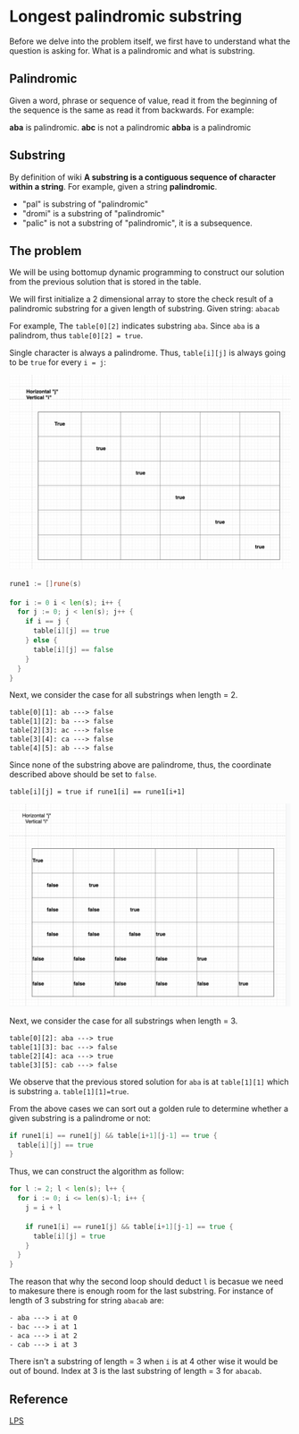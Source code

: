 # Longest palindromic substring

Before we delve into the problem itself, we first have to understand what the question is asking for. What is a palindromic and what is substring.

## Palindromic

Given a word, phrase or sequence of value, read it from the beginning of the sequence is the same as read it from backwards. For example:

  **aba** is palindromic.
  **abc** is not a palindromic
  **abba** is a palindromic

## Substring

By definition of wiki **A substring is a contiguous sequence of character within a string**. For example, given a string **palindromic**.

- "pal" is substring of "palindromic"
- "dromi" is a substring of "palindromic"
- "palic" is not a substring of "palindromic", it is a subsequence.

## The problem

We will be using bottomup dynamic programming to construct our solution from the previous solution that is stored in the table.

We will first initialize a 2 dimensional array to store the check result of a palindromic substring for a given length of substring. Given string: `abacab`

For example, The `table[0][2]` indicates substring `aba`. Since `aba` is a palindrom, thus `table[0][2] = true`.

Single character is always a palindrome. Thus, `table[i][j]` is always going to be `true` for every `i = j`:

![Palindrom on every single character](../images/lps1.png)

```go
rune1 := []rune(s)

for i := 0 i < len(s); i++ {
  for j := 0; j < len(s); j++ {
    if i == j {
      table[i][j] == true
    } else {
      table[i][j] == false
    }
  }
}
```

Next, we consider the case for all substrings when length = 2.

```
table[0][1]: ab ---> false
table[1][2]: ba ---> false
table[2][3]: ac ---> false
table[3][4]: ca ---> false
table[4][5]: ab ---> false
```

Since none of the substring above are palindrome, thus, the coordinate described above should be set to `false`.

```
table[i][j] = true if rune1[i] == rune1[i+1]
```

![Palindrom on every single character](../images/lps2.png)

Next, we consider the case for all substrings when length = 3.

```
table[0][2]: aba ---> true
table[1][3]: bac ---> false
table[2][4]: aca ---> true
table[3][5]: cab ---> false
```

We observe that the previous stored solution for `aba` is at `table[1][1]` which is substring `a`. `table[1][1]=true`.

From the above cases we can sort out a golden rule to determine whether a given substring is a palindrome or not:

```go
if rune1[i] == rune1[j] && table[i+1][j-1] == true {
  table[i][j] == true
}
```

Thus, we can construct the algorithm as follow:


```go
for l := 2; l < len(s); l++ {
  for i := 0; i <= len(s)-l; i++ {
    j = i + l

    if rune1[i] == rune1[j] && table[i+1][j-1] == true {
      table[i][j] = true
    }
  }
}
```

The reason that why the second loop should deduct `l` is becasue we need to makesure there is enough room for the last substring. For instance of length of 3 substring for string `abacab` are:

```
- aba ---> i at 0
- bac ---> i at 1
- aca ---> i at 2
- cab ---> i at 3
```

There isn't a substring of length = 3 when `i` is at 4 other wise it would be out of bound. Index at 3 is the last substring of length = 3 for `abacab`.

## Reference

[LPS](https://www.youtube.com/watch?v=Fi5INvcmDos&list=LLD6TArYFl0NO-4yNTxkQWAg)
